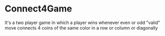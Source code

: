 # Connect4Game
It's a two player game in which a player wins whenever even or odd "valid" move connects 4 coins of the same color in a row or column or diagonally
